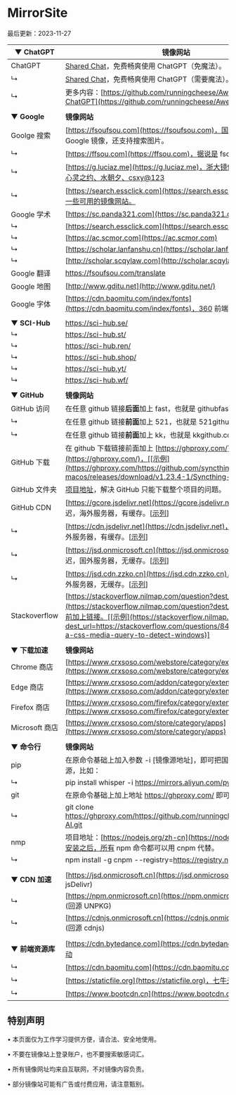 # MirrorSite

最后更新：2023-11-27





| ▼ **ChatGPT**    | **镜像网站**                                                 |
| ---------------- | ------------------------------------------------------------ |
| ChatGPT          | [Shared Chat](https://chat-shared3.zhile.io/shared.html)，免费畅爽使用 ChatGPT（免魔法）。 |
| ↳                | [Shared Chat](https://chat-shared.zhile.io/shared.html)，免费畅爽使用 ChatGPT（需要魔法）。 |
| ↳                | 更多内容：[https://github.com/runningcheese/Awesome-ChatGPT](https://github.com/runningcheese/Awesome-ChatGPT) |
|                  |                                                              |
| ▼ **Google**     | **镜像网站**                                                 |
| Goolge 搜索      | [https://fsoufsou.com](https://fsoufsou.com)，国内可合规使用的 Google 镜像，还支持搜索图片。 |
| ↳                | [https://ffsou.com](https://ffsou.com)，据说是 fsou 的分身。 |
| ↳                | [https://g.luciaz.me](https://g.luciaz.me)，浙大镜像，答案分别是：心灵之约、水朝夕、csxy@123 |
| ↳                | [https://search.essclick.com](https://search.essclick.com)，提供了一些可用的镜像网站。 |
| Google 学术      | [https://sc.panda321.com](https://sc.panda321.com)           |
| ↳                | [https://search.essclick.com](https://search.essclick.com)   |
| ↳                | [https://ac.scmor.com](https://ac.scmor.com)                 |
| ↳                | [https://scholar.lanfanshu.cn](https://scholar.lanfanshu.cn) |
| ↳                | [http://scholar.scqylaw.com](http://scholar.scqylaw.com)     |
| Google 翻译      | https://fsoufsou.com/translate                               |
| Google 地图      | [http://www.gditu.net](http://www.gditu.net/)                |
| Google 字体      | [https://cdn.baomitu.com/index/fonts](https://cdn.baomitu.com/index/fonts)，360 前端静态资源库。 |
|                  |                                                              |
| ▼ **SCI-Hub**    | https://sci-hub.se/                                          |
| ↳                | https://sci-hub.st/                                          |
| ↳                | https://sci-hub.ren/                                         |
| ↳                | https://sci-hub.shop/                                        |
| ↳                | https://sci-hub.yt/                                          |
| ↳                | https://sci-hub.wf/                                          |
|                  |                                                              |
| ▼ **GitHub**     | **镜像网站**                                                 |
| GitHub 访问      | 在任意 github 链接**后面**加上 fast，也就是 githubfast.com，[[示例](https://githubfast.com/runningcheese/Awesome-AI)] |
| ↳                | 在任意 github 链接**前面**加上 521，也就是 521github.com，[[示例](https://521github.com/runningcheese/Awesome-AI)] |
| ↳                | 在任意 github 链接**前面**加上 kk，也就是 kkgithub.com，[[示例](https://kkgithub.com/runningcheese/RunningCheese-Firefox)] |
| GitHub 下载      | 在 github 下载链接前面加上 [https://ghproxy.com/](https://ghproxy.com/)，[[示例](https://ghproxy.com/https://github.com/syncthing/syncthing-macos/releases/download/v1.23.4-1/Syncthing-1.23.4-1.dmg)] |
| GitHub 文件夹    | [项目地址](https://blog.luckly-mjw.cn/tool-show/github-directory-downloader/index.html)，解决 GitHub 只能下载整个项目的问题。 |
| GitHub CDN       | [https://gcore.jsdelivr.net](https://gcore.jsdelivr.net)，180ms 延迟，海外服务器，有缓存。[[示列](https://gcore.jsdelivr.net/gh/runningcheese/RunningCheese-Firefox/Restore/Adblock_Watermark.txt)] |
| ↳                | [https://cdn.jsdelivr.net](https://cdn.jsdelivr.net)，180ms 延迟，海外服务器，有缓存。[[示列](https://cdn.jsdelivr.net/gh/runningcheese/RunningCheese-Firefox/Restore/Adblock_Watermark.txt)] |
| ↳                | [https://jsd.onmicrosoft.cn](https://jsd.onmicrosoft.cn)，15ms 延迟，国外服务器，无缓存。[[示列](https://jsd.onmicrosoft.cn/gh/runningcheese/RunningCheese-Firefox/Restore/Adblock_Watermark.txt)] |
| ↳                | [https://jsd.cdn.zzko.cn](https://jsd.cdn.zzko.cn)，30ms 延迟，国外服务器，无缓存。[[示列](https://jsd.cdn.zzko.cn/gh/runningcheese/RunningCheese-Firefox/Restore/Adblock_Watermark.txt)] |
| Stackoverflow    | [https://stackoverflow.nilmap.com/question?dest_url=](https://stackoverflow.nilmap.com/question?dest_url=)，在原网页前加上链接。[[示例](https://stackoverflow.nilmap.com/question?dest_url=https://stackoverflow.com/questions/8493589/is-there-a-css-media-query-to-detect-windows)] |
|                  |                                                              |
| ▼ **下载加速**   | **镜像网站**                                                 |
| Chrome 商店      | [https://www.crxsoso.com/webstore/category/extensions](https://www.crxsoso.com/webstore/category/extensions) |
| Edge 商店        | [https://www.crxsoso.com/addon/category/extensions](https://www.crxsoso.com/addon/category/extensions) |
| Firefox 商店     | [https://www.crxsoso.com/firefox/category/extensions](https://www.crxsoso.com/firefox/category/extensions) |
| Microsoft 商店   | [https://www.crxsoso.com/store/category/apps](https://www.crxsoso.com/store/category/apps) |
|                  |                                                              |
| ▼ **命令行**     | **镜像网站**                                                 |
| pip              | 在原命令基础上加入参数 -i [镜像源地址]，即可把国外的源换成国内源，比如： |
| ↳                | pip install whisper -i https://mirrors.aliyun.com/pypi/simple |
| git              | 在原命令基础上加上地址 https://ghproxy.com/ 即可高速克隆，比如： |
| ↳                | git clone https://ghproxy.com/https://github.com/runningcheese/Awesome-AI.git |
| nmp              | 项目地址：[https://nodejs.org/zh-cn](https://nodejs.org/zh-cn)，安装之后，所有 npm 命令都可以用 cnpm 代替。 |
| ↳                | npm install -g cnpm --registry=https://registry.npmmirror.com |
|                  |                                                              |
| ▼ **CDN 加速**   | [https://jsd.onmicrosoft.cn](https://jsd.onmicrosoft.cn/@info) (回源 jsDelivr) |
| ↳                | [https://npm.onmicrosoft.cn](https://npm.onmicrosoft.cn/@info) (回源 UNPKG) |
| ↳                | [https://cdnjs.onmicrosoft.cn](https://cdnjs.onmicrosoft.cn/@info) (回源 cdnjs) |
|                  |                                                              |
| ▼ **前端资源库** | [https://cdn.bytedance.com](https://cdn.bytedance.com)，字节跳动 |
| ↳                | [https://cdn.baomitu.com](https://cdn.baomitu.com)，360      |
| ↳                | [https://staticfile.org](https://staticfile.org)，七牛云     |
| ↳                | [https://www.bootcdn.cn](https://www.bootcdn.cn)，极兔云     |






## **特别声明**

• 本页面仅为工作学习提供方便，请合法、安全地使用。

• 不要在镜像站上登录账户，也不要搜索敏感词汇。

• 所有镜像网址均来自互联网，不对镜像内容负责。

• 部分镜像站可能有广告或付费应用，请注意甄别。

